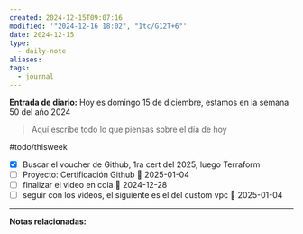 ```yaml
---
created: 2024-12-15T09:07:16
modified: '"2024-12-16 18:02", "1tc/G12T+6"'
date: 2024-12-15
type:
  - daily-note
aliases: 
tags:
  - journal
---
```

**Entrada de diario:** 
Hoy es domingo 15 de diciembre, estamos en la semana 50 del año 2024

> Aquí escribe todo lo que piensas sobre el día de hoy

#todo/thisweek
- [x] Buscar el voucher de Github, 1ra cert del 2025, luego Terraform
- [ ] Proyecto: Certificación Github 📅 2025-01-04
- [ ] finalizar el video en cola 📅 2024-12-28
- [ ] seguir con los videos, el siguiente es el del custom vpc 📅 2025-01-04

----
**Notas relacionadas:**